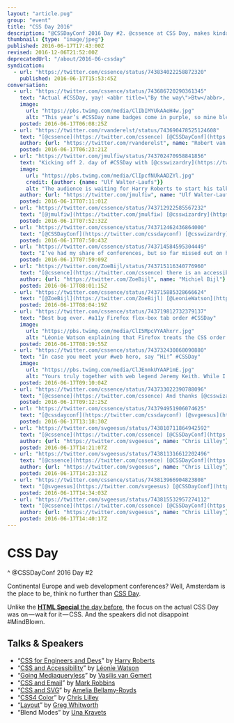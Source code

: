```yaml
---
layout: "article.pug"
group: "event"
title: "CSS Day 2016"
description: "@CSSDayConf 2016 Day #2. @cssence at CSS Day, makes kinda sense."
thumbnail: {type: "image/jpeg"}
published: 2016-06-17T17:43:00Z
revised: 2016-12-06T21:52:00Z
deprecatedUrl: "/about/2016-06-cssday"
syndication:
  - url: "https://twitter.com/cssence/status/743834022258872320"
    published: 2016-06-17T15:53:45Z
conversation:
  - url: "https://twitter.com/cssence/status/743686720290361345"
    text: "Actual #CSSDay, yay! <abbr title=\"By the way\">Btw</abbr>, thanks [@CSSDayConf](https://twitter.com/cssdayconf) for the matching color scheme #coincidence"
    image:
      url: "https://pbs.twimg.com/media/ClIbIMYUkAAeH4w.jpg"
      alt: "This year’s #CSSDay name badges come in purple, so mine blends in nicely with my CSSence logo."
    posted: 2016-06-17T06:08:25Z
  - url: "https://twitter.com/rvanderelst/status/743690478525124608"
    text: "[@cssence](https://twitter.com/cssence) [@CSSDayConf](https://twitter.com/cssdayconf) #nocoincidence #slightlyparanoid 😄"
    author: {url: "https://twitter.com/rvanderelst", name: "Robert van der Elst"}
    posted: 2016-06-17T06:23:21Z
  - url: "https://twitter.com/jmulfiw/status/743702470958841856"
    text: "Kicking off 2. day of #CSSDay with [@csswizardry](https://twitter.com/csswizardry) and just 116 slides! 😳"
    image:
      url: "https://pbs.twimg.com/media/ClIpcfNUkAADZYl.jpg"
      credit: {author: {name: "Ulf Walter-Laufs"}}
      alt: "The audience is waiting for Harry Roberts to start his talk."
    author: {url: "https://twitter.com/jmulfiw", name: "Ulf Walter-Laufs"}
    posted: 2016-06-17T07:11:01Z
  - url: "https://twitter.com/cssence/status/743712922585567232"
    text: "[@jmulfiw](https://twitter.com/jmulfiw) [@csswizardry](https://twitter.com/csswizardry) Turned out to be 116 amazing slides #CSSDay"
    posted: 2016-06-17T07:52:32Z
  - url: "https://twitter.com/cssence/status/743712462436864000"
    text: "[@CSSDayConf](https://twitter.com/cssdayconf) [@csswizardry](https://twitter.com/csswizardry) With these principles, is there a risk of offloading complexity from CSS to other places like JS or HTML?"
    posted: 2016-06-17T07:50:43Z
  - url: "https://twitter.com/cssence/status/743714584595304449"
    text: "I’ve had my share of conferences, but so far missed out on having an <abbr title=\"accessibility\">a11y</abbr> expert on stage [@LeonieWatson](https://twitter.com/LeonieWatson) #finally #CSSDay"
    posted: 2016-06-17T07:59:09Z
  - url: "https://twitter.com/ZoeBijl/status/743715116340776960"
    text: "[@cssence](https://twitter.com/cssence) there is an accessibility meeting in Amsterdam tomorrow. [@LeonieWatson](https://twitter.com/LeonieWatson) is there too 😉 Info: [www.roledrinks.nl](http://www.roledrinks.nl) #roledrinks"
    author: {url: "https://twitter.com/ZoeBijl", name: "Michiel Bijl"}
    posted: 2016-06-17T08:01:15Z
  - url: "https://twitter.com/cssence/status/743715885328666624"
    text: "[@ZoeBijl](https://twitter.com/ZoeBijl) [@LeonieWatson](https://twitter.com/LeonieWatson) Coooool! *mustCancelFlight*"
    posted: 2016-06-17T08:04:19Z
  - url: "https://twitter.com/cssence/status/743719812732379137"
    text: "Best bug ever. #a11y Firefox flex-box tab order #CSSDay"
    image:
      url: "https://pbs.twimg.com/media/ClI5MpcVYAAhxrr.jpg"
      alt: "Léonie Watson explaining that Firefox treats the CSS order property not in the same way as other browsers."
    posted: 2016-06-17T08:19:55Z
  - url: "https://twitter.com/cssence/status/743732430868090880"
    text: "In case you meet your #web hero, say “Hi!” #CSSDay"
    image:
      url: "https://pbs.twimg.com/media/ClJEnmkUYAAP1mE.jpg"
      alt: "Yours truly together with web legend Jeremy Keith. While I’ve seen him at other conferences before, this time I actually talked to him."
    posted: 2016-06-17T09:10:04Z
  - url: "https://twitter.com/cssence/status/743733022390788096"
    text: "[@cssence](https://twitter.com/cssence) And thanks [@csswizardry](https://twitter.com/csswizardry) for taking the picture 😄"
    posted: 2016-06-17T09:12:25Z
  - url: "https://twitter.com/cssence/status/743794951906074625"
    text: "[@cssdayconf](https://twitter.com/cssdayconf) [@svgeesus](https://twitter.com/svgeesus) why not use: <code>.foo { color: #f60; color: lab(…) }</code> for fallback? #CSSDay"
    posted: 2016-06-17T13:18:30Z
  - url: "https://twitter.com/svgeesus/status/743810711864942592"
    text: "[@cssence](https://twitter.com/cssence) [@CSSDayConf](https://twitter.com/cssdayconf) we went back and forth on how to do fallback. In SVG 1 the fallback was first; people find it confusing"
    author: {url: "https://twitter.com/svgeesus", name: "Chris Lilley"}
    posted: 2016-06-17T14:21:07Z
  - url: "https://twitter.com/svgeesus/status/743811316612202496"
    text: "[@cssence](https://twitter.com/cssence) [@CSSDayConf](https://twitter.com/cssdayconf) We wanted to have fallback color specifiable in the same rule, but you could do that."
    author: {url: "https://twitter.com/svgeesus", name: "Chris Lilley"}
    posted: 2016-06-17T14:23:31Z
  - url: "https://twitter.com/cssence/status/743813966904823808"
    text: "[@svgeesus](https://twitter.com/svgeesus) [@CSSDayConf](https://twitter.com/cssdayconf) Thx! And both ways would behave identically in case the color profile has not been loaded yet?"
    posted: 2016-06-17T14:34:03Z
  - url: "https://twitter.com/svgeesus/status/743815532957274112"
    text: "[@cssence](https://twitter.com/cssence) [@CSSDayConf](https://twitter.com/cssdayconf) if it has not loaded you would get the fallback color."
    author: {url: "https://twitter.com/svgeesus", name: "Chris Lilley"}
    posted: 2016-06-17T14:40:17Z
---
```


# CSS Day
^ @CSSDayConf 2016 Day #2

Continental Europe and web development conferences? Well, Amsterdam is the place to be, think no further than [CSS Day](https://cssday.nl/2016/).

Unlike the [**HTML Special** the day before](/2016/cssday-htmlspecial/), the focus on the actual CSS&nbsp;Day was on&#8202;&mdash;&#8202;wait for it&#8202;&mdash;&#8202;CSS. And the speakers did not disappoint #MindBlown.

<h2 id="talks">Talks &amp; Speakers</h2>

* “[CSS for Engineers and Devs](https://speakerdeck.com/csswizardry/css-for-software-engineers-for-css-developers)” by [Harry Roberts](https://twitter.com/csswizardry)
* “[CSS and Accessibility](https://ljwatson.github.io/decks/2016/cssday/index.html)” by [Léonie Watson](https://twitter.com/LeonieWatson)
* “[Going Mediaqueryless](https://vasilis.nl/presentaties/cssday/mediaqueryless-responsiveness/#/)” by [Vasilis van Gemert](https://twitter.com/vasilis)
* “[CSS and Email](https://codepen.io/M_J_Robbins/full/MeeMew)” by [Mark Robbins](https://twitter.com/M_J_Robbins)
* “[CSS and SVG](https://ameliabr.github.io/css-svg-dynamic-duo/)” by [Amelia Bellamy-Royds](https://twitter.com/AmeliasBrain)
* “[CSS4 Color](https://svgees.us/css4-color-talk/)” by [Chris Lilley](https://twitter.com/svgeesus)
* “[Layout](https://www.slideshare.net/GregWhitworth2/braces-to-pixels-css-day-2016)” by [Greg Whitworth](https://twitter.com/gregwhitworth)
* “Blend Modes” by [Una Kravets](https://twitter.com/Una)
